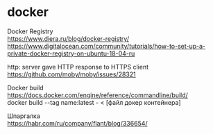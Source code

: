 # docker

Docker Registry</br>
https://www.diera.ru/blog/docker-registry/</br>
https://www.digitalocean.com/community/tutorials/how-to-set-up-a-private-docker-registry-on-ubuntu-18-04-ru</br>

http: server gave HTTP response to HTTPS client</br>
https://github.com/moby/moby/issues/28321</br>

Docker build</br>
https://docs.docker.com/engine/reference/commandline/build/</br>
docker build --tag name:latest - < [файл докер контейнера]</br>


Шпаргалка</br>
https://habr.com/ru/company/flant/blog/336654/</br>
